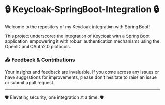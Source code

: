 # 🔒 Keycloak-SpringBoot-Integration 🔒

Welcome to the repository of my Keycloak integration with Spring Boot!

This project underscores the integration of Keycloak with a Spring Boot application, empowering it with robust authentication mechanisms using the OpenID and OAuth2.0 protocols.



### 📥 Feedback & Contributions

Your insights and feedback are invaluable. If you come across any issues or have suggestions for improvements, please don't hesitate to raise an issue or submit a pull request.

---

🛡️ Elevating security, one integration at a time. 🛡️
